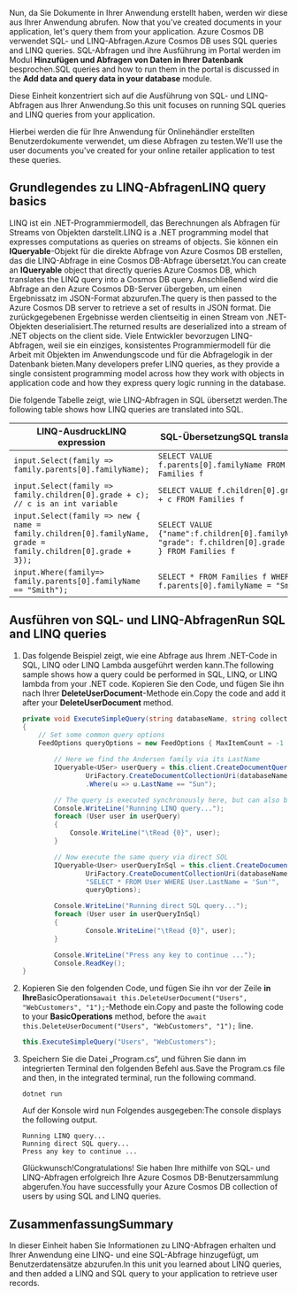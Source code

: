 <span data-ttu-id="43c75-101"><!--TODO: Explain how to do ExecuteNext (pages closer to SDK imp) vs ToList (continuation token)--> Nun, da Sie Dokumente in Ihrer Anwendung erstellt haben, werden wir diese aus Ihrer Anwendung abrufen.</span><span class="sxs-lookup"><span data-stu-id="43c75-101"><!--TODO: Explain how to do ExecuteNext (pages closer to SDK imp) vs ToList (continuation token)--> Now that you've created documents in your application, let's query them from your application.</span></span> <span data-ttu-id="43c75-102">Azure Cosmos DB verwendet SQL- und LINQ-Abfragen.</span><span class="sxs-lookup"><span data-stu-id="43c75-102">Azure Cosmos DB uses SQL queries and LINQ queries.</span></span> <span data-ttu-id="43c75-103">SQL-Abfragen und ihre Ausführung im Portal werden im Modul **Hinzufügen und Abfragen von Daten in Ihrer Datenbank** besprochen.</span><span class="sxs-lookup"><span data-stu-id="43c75-103">SQL queries and how to run them in the portal is discussed in the **Add data and query data in your database** module.</span></span> 

<span data-ttu-id="43c75-104">Diese Einheit konzentriert sich auf die Ausführung von SQL- und LINQ-Abfragen aus Ihrer Anwendung.</span><span class="sxs-lookup"><span data-stu-id="43c75-104">So this unit focuses on running SQL queries and LINQ queries from your application.</span></span>

<span data-ttu-id="43c75-105">Hierbei werden die für Ihre Anwendung für Onlinehändler erstellten Benutzerdokumente verwendet, um diese Abfragen zu testen.</span><span class="sxs-lookup"><span data-stu-id="43c75-105">We'll use the user documents you've created for your online retailer application to test these queries.</span></span>

## <a name="linq-query-basics"></a><span data-ttu-id="43c75-106">Grundlegendes zu LINQ-Abfragen</span><span class="sxs-lookup"><span data-stu-id="43c75-106">LINQ query basics</span></span>

<span data-ttu-id="43c75-107">LINQ ist ein .NET-Programmiermodell, das Berechnungen als Abfragen für Streams von Objekten darstellt.</span><span class="sxs-lookup"><span data-stu-id="43c75-107">LINQ is a .NET programming model that expresses computations as queries on streams of objects.</span></span> <span data-ttu-id="43c75-108">Sie können ein **IQueryable**-Objekt für die direkte Abfrage von Azure Cosmos DB erstellen, das die LINQ-Abfrage in eine Cosmos DB-Abfrage übersetzt.</span><span class="sxs-lookup"><span data-stu-id="43c75-108">You can create an **IQueryable** object that directly queries Azure Cosmos DB, which translates the LINQ query into a Cosmos DB query.</span></span> <span data-ttu-id="43c75-109">Anschließend wird die Abfrage an den Azure Cosmos DB-Server übergeben, um einen Ergebnissatz im JSON-Format abzurufen.</span><span class="sxs-lookup"><span data-stu-id="43c75-109">The query is then passed to the Azure Cosmos DB server to retrieve a set of results in JSON format.</span></span> <span data-ttu-id="43c75-110">Die zurückgegebenen Ergebnisse werden clientseitig in einen Stream von .NET-Objekten deserialisiert.</span><span class="sxs-lookup"><span data-stu-id="43c75-110">The returned results are deserialized into a stream of .NET objects on the client side.</span></span> <span data-ttu-id="43c75-111">Viele Entwickler bevorzugen LINQ-Abfragen, weil sie ein einziges, konsistentes Programmiermodell für die Arbeit mit Objekten im Anwendungscode und für die Abfragelogik in der Datenbank bieten.</span><span class="sxs-lookup"><span data-stu-id="43c75-111">Many developers prefer LINQ queries, as they provide a single consistent programming model across how they work with objects in application code and how they express query logic running in the database.</span></span>

<span data-ttu-id="43c75-112">Die folgende Tabelle zeigt, wie LINQ-Abfragen in SQL übersetzt werden.</span><span class="sxs-lookup"><span data-stu-id="43c75-112">The following table shows how LINQ queries are translated into SQL.</span></span>

| <span data-ttu-id="43c75-113">LINQ-Ausdruck</span><span class="sxs-lookup"><span data-stu-id="43c75-113">LINQ expression</span></span> | <span data-ttu-id="43c75-114">SQL-Übersetzung</span><span class="sxs-lookup"><span data-stu-id="43c75-114">SQL translation</span></span> |
|---|---|
| `input.Select(family => family.parents[0].familyName);`| `SELECT VALUE f.parents[0].familyName FROM Families f` |
|`input.Select(family => family.children[0].grade + c); // c is an int variable` | `SELECT VALUE f.children[0].grade + c FROM Families f` |
|`input.Select(family => new { name = family.children[0].familyName, grade = family.children[0].grade + 3});`| `SELECT VALUE {"name":f.children[0].familyName, "grade": f.children[0].grade + 3 } FROM Families f`|
|`input.Where(family=> family.parents[0].familyName == "Smith");`|`SELECT * FROM Families f WHERE f.parents[0].familyName = "Smith"`|

## <a name="run-sql-and-linq-queries"></a><span data-ttu-id="43c75-115">Ausführen von SQL- und LINQ-Abfragen</span><span class="sxs-lookup"><span data-stu-id="43c75-115">Run SQL and LINQ queries</span></span>

1. <span data-ttu-id="43c75-116">Das folgende Beispiel zeigt, wie eine Abfrage aus Ihrem .NET-Code in SQL, LINQ oder LINQ Lambda ausgeführt werden kann.</span><span class="sxs-lookup"><span data-stu-id="43c75-116">The following sample shows how a query could be performed in SQL, LINQ, or LINQ lambda from your .NET code.</span></span> <span data-ttu-id="43c75-117">Kopieren Sie den Code, und fügen Sie ihn nach Ihrer **DeleteUserDocument**-Methode ein.</span><span class="sxs-lookup"><span data-stu-id="43c75-117">Copy the code and add it after your **DeleteUserDocument** method.</span></span>

    ```csharp
    private void ExecuteSimpleQuery(string databaseName, string collectionName)
    {
        // Set some common query options
        FeedOptions queryOptions = new FeedOptions { MaxItemCount = -1 };
    
            // Here we find the Andersen family via its LastName
            IQueryable<USer> userQuery = this.client.CreateDocumentQuery<Family>(
                    UriFactory.CreateDocumentCollectionUri(databaseName, collectionName), queryOptions)
                    .Where(u => u.LastName == "Sun");
    
            // The query is executed synchronously here, but can also be executed asynchronously via the IDocumentQuery<T> interface
            Console.WriteLine("Running LINQ query...");
            foreach (User user in userQuery)
            {
                Console.WriteLine("\tRead {0}", user);
            }
    
            // Now execute the same query via direct SQL
            IQueryable<User> userQueryInSql = this.client.CreateDocumentQuery<User>(
                    UriFactory.CreateDocumentCollectionUri(databaseName, collectionName),
                    "SELECT * FROM User WHERE User.LastName = 'Sun'",
                    queryOptions);
    
            Console.WriteLine("Running direct SQL query...");
            foreach (User user in userQueryInSql)
            {
                    Console.WriteLine("\tRead {0}", user);
            }
    
            Console.WriteLine("Press any key to continue ...");
            Console.ReadKey();
    }
    ```

2. <span data-ttu-id="43c75-118">Kopieren Sie den folgenden Code, und fügen Sie ihn vor der Zeile **in Ihre**BasicOperations`await this.DeleteUserDocument("Users", "WebCustomers", "1");`-Methode ein.</span><span class="sxs-lookup"><span data-stu-id="43c75-118">Copy and paste the following code to your **BasicOperations** method, before the `await this.DeleteUserDocument("Users", "WebCustomers", "1");` line.</span></span>

    ```csharp
    this.ExecuteSimpleQuery("Users", "WebCustomers");
    ```

3. <span data-ttu-id="43c75-119">Speichern Sie die Datei „Program.cs“, und führen Sie dann im integrierten Terminal den folgenden Befehl aus.</span><span class="sxs-lookup"><span data-stu-id="43c75-119">Save the Program.cs file and then, in the integrated terminal, run the following command.</span></span>
    
    ```
    dotnet run
    ```

    <span data-ttu-id="43c75-120">Auf der Konsole wird nun Folgendes ausgegeben:</span><span class="sxs-lookup"><span data-stu-id="43c75-120">The console displays the following output.</span></span>

    ```
    Running LINQ query...
    Running direct SQL query...
    Press any key to continue ...
    ```

    <span data-ttu-id="43c75-121">Glückwunsch!</span><span class="sxs-lookup"><span data-stu-id="43c75-121">Congratulations!</span></span> <span data-ttu-id="43c75-122">Sie haben Ihre mithilfe von SQL- und LINQ-Abfragen erfolgreich Ihre Azure Cosmos DB-Benutzersammlung abgerufen.</span><span class="sxs-lookup"><span data-stu-id="43c75-122">You have successfully your Azure Cosmos DB collection of users by using SQL and LINQ queries.</span></span>

## <a name="summary"></a><span data-ttu-id="43c75-123">Zusammenfassung</span><span class="sxs-lookup"><span data-stu-id="43c75-123">Summary</span></span>

<span data-ttu-id="43c75-124">In dieser Einheit haben Sie Informationen zu LINQ-Abfragen erhalten und Ihrer Anwendung eine LINQ- und eine SQL-Abfrage hinzugefügt, um Benutzerdatensätze abzurufen.</span><span class="sxs-lookup"><span data-stu-id="43c75-124">In this unit you learned about LINQ queries, and then added a LINQ and SQL query to your application to retrieve user records.</span></span>